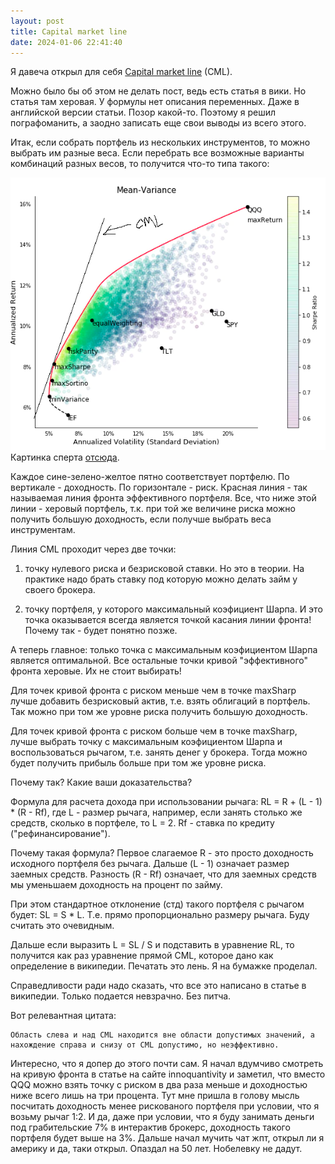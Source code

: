 ```yaml
---
layout: post
title: Capital market line
date: 2024-01-06 22:41:40
---
```


Я давеча открыл для себя [Capital market line](https://ru.wikipedia.org/wiki/%D0%9B%D0%B8%D0%BD%D0%B8%D1%8F_%D1%80%D1%8B%D0%BD%D0%BA%D0%B0_%D0%BA%D0%B0%D0%BF%D0%B8%D1%82%D0%B0%D0%BB%D0%BE%D0%B2) (CML).

Можно было бы об этом не делать пост, ведь есть статья в вики. Но статья там херовая. У формулы нет описания переменных. Даже в английской версии статьи. Позор какой-то. Поэтому я решил пографоманить, а заодно записать еще свои выводы из всего этого.

Итак, если собрать портфель из нескольких инструментов, то можно выбрать им разные веса. Если перебрать все возможные варианты комбинаций разных весов, то получится что-то типа такого:

![доходность от волатильности](/public/assets/images/return-volatility.png)
Картинка сперта [отсюда](https://innoquantivity.com/2020/05/portfolio-optimization-research-algorithm/).

Каждое сине-зелено-желтое пятно соответствует портфелю. По вертикале - доходность. По горизонтале - риск. Красная линия - так называемая линия фронта эффективного портфеля. Все, что ниже этой линии - херовый портфель, т.к. при той же величине риска можно получить большую доходность, если получше выбрать веса инструментам.

Линия CML проходит через две точки:

1) точку нулевого риска и безрисковой ставки. Но это в теории. На практике надо брать ставку под которую можно делать займ у своего брокера.

2) точку портфеля, у которого максимальный коэфициент Шарпа. И это точка оказывается всегда является точкой касания линии фронта! Почему так - будет понятно позже.

А теперь главное: только точка с максимальным коэфициентом Шарпа является оптимальной. Все остальные точки кривой "эффективного" фронта херовые. Их не стоит выбирать!

Для точек кривой фронта с риском меньше чем в точке maxSharp лучше добавить безрисковый актив, т.е. взять облигаций в портфель. Так можно при том же уровне риска получить большую доходность.

Для точек кривой фронта с риском больше чем в точке maxSharp, лучше выбрать точку с максимальным коэфициентом Шарпа и воспользоваться рычагом, т.е. занять денег у брокера. Тогда можно будет получить прибыль больше при том же уровне риска.

Почему так? Какие ваши доказательства?

Формула для расчета дохода при использовании рычага: RL = R + (L - 1) * (R - Rf), где L - размер рычага, например, если занять столько же средств, сколько в портфеле, то L = 2. Rf - ставка по кредиту ("рефинансирование").

Почему такая формула? Первое слагаемое R - это просто доходность исходного портфеля без рычага. Дальше (L - 1) означает размер заемных средств. Разность (R - Rf) означает, что для заемных средств мы уменьшаем доходность на процент по займу.

При этом стандартное отклонение (стд) такого портфеля с рычагом будет: SL = S * L. Т.е. прямо пропорционально размеру рычага. Буду считать это очевидным.

Дальше если выразить L = SL / S и подставить в уравнение RL, то получится как раз уравнение прямой CML, которое дано как определение в википедии. Печатать это лень. Я на бумажке проделал.

Справедливости ради надо сказать, что все это написано в статье в википедии. Только подается невзрачно. Без питча.

Вот релевантная цитата: 

```
Область слева и над CML находится вне области допустимых значений, а нахождение справа и снизу от CML допустимо, но неэффективно.
```

Интересно, что я допер до этого почти сам. Я начал вдумчиво смотреть на кривую фронта в статье на сайте innoquantivity и заметил, что вместо QQQ можно взять точку с риском в два раза меньше и доходностью ниже всего лишь на три процента. Тут мне пришла в голову мысль посчитать доходность менее рискованого портфеля при условии, что я возьму рычаг 1:2. И да, даже при условии, что я буду занимать деньги под грабительские 7% в интерактив брокерс, доходность такого портфеля будет выше на 3%. Дальше начал мучить чат жпт, открыл ли я америку и да, таки открыл. Опаздал на 50 лет. Нобелевку не дадут.